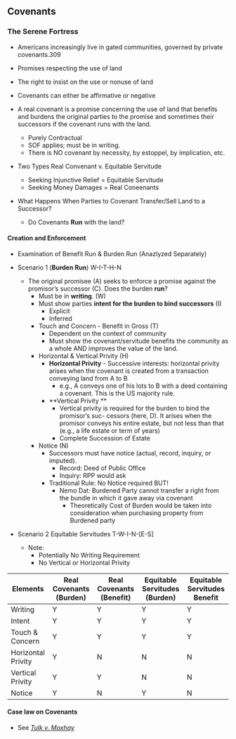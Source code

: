 ## Covenants

### The Serene Fortress
- Americans increasingly live in gated communities, governed by private covenants.309

- Promises respecting the use of land
- The right to insist on the use or nonuse of land
- Covenants can either be affirmative or negative
- A real covenant is a promise concerning the use of land that benefits and burdens the original parties to the promise and sometimes their successors if the covenant runs with the land.
  - Purely Contractual
  - SOF applies; must be in writing.
  - There is NO covenant by necessity, by estoppel, by implication, etc.

- Two Types Real Convenant v. Equitable Servitude
  - Seeking Injunctive Relief = Equitable Servitude
  - Seeking Money Damages = Real Coneenants

- What Happens When Parties to Covenant Transfer/Sell Land to a Successor?
  - Do Covenants **Run** with the land?


#### Creation and Enforcement
- Examination of Benefit Run & Burden Run (Anazlyzed Separately)

- Scenario 1 (**Burden Run**) W-I-T-H-N
  - The original promisee (A) seeks to enforce a promise against the promisor’s successor (C). Does the burden **run**?
    - Must be in **writing**. (W)
    - Must show parties **intent for the burden to bind successors** (I)
      - Explicit
      - Inferred
    - Touch and Concern - Benefit in Gross (T)
      - Dependent on the context of community
      - Must show the covenant/servitude benefits the community as a whole AND improves the value of the land.
    - Horizontal & Vertical Privity (H)
      - **Horizontal Privity** - Successive interests: horizontal privity arises when the covenant is created from a transaction conveying land from A to B
        - e.g., A conveys one of his lots to B with a deed containing a covenant. This is the US majority rule.
      - **Vertical Privity **
        - Vertical privity is required for the burden to bind the promisor’s suc- cessors (here, D). It arises when the promisor conveys his entire estate, but not less than that (e.g., a life estate or term of years)
        - Complete Succession of Estate
    - Notice (N)
      - Successors must have notice (actual, record, inquiry, or imputed).
        - Record: Deed of Public Office
        - Inquiry: RPP would ask
      - Traditional Rule: No Notice required BUT!
        - Nemo Dat: Burdened Party cannot transfer a right from the bundle in which it gave away via covenant
          - Theoretically Cost of Burden would be taken into consideration when purchasing property from Burdened party
- Scenario 2 Equitable Servitudes T-W-I-N-[E-S]
  - Note:
    - Potentially No Writing Requirement
    - No Vertical or Horizontal Privity



Elements  | Real Covenants (Burden)  | Real Covenants (Benefit)  | Equitable Servitudes (Burden)  |  Equitable Servitudes Benefit
---|---|---|---|--
Writing  | Y  |  Y |  Y |  Y
Intent  | Y  |  Y |  Y |  Y
Touch & Concern  | Y  | Y  |  Y |  Y
Horizontal Privity   |  Y |  N | N  |  N
Vertical Privity  |  Y |  Y |  N |  N
Notice  | Y  |  N | Y  |  N



#### Case law on Covenants
- See *[Tulk v. Moxhay](Link)*
